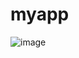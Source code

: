 # myapp

![image](https://user-images.githubusercontent.com/90911791/191042899-82bb466a-d214-4794-a370-33ac3c44147f.png)

